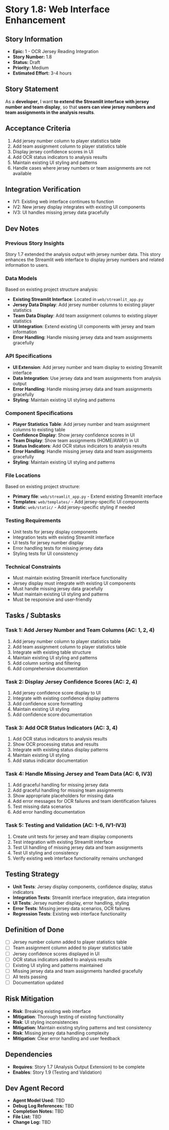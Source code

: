 # Story 1.8: Web Interface Enhancement

## Story Information
- **Epic:** 1 - OCR Jersey Reading Integration
- **Story Number:** 1.8
- **Status:** Draft
- **Priority:** Medium
- **Estimated Effort:** 3-4 hours

## Story Statement
As a **developer**,
I want **to extend the Streamlit interface with jersey number and team display**,
so that **users can view jersey numbers and team assignments in the analysis results**.

## Acceptance Criteria
1. Add jersey number column to player statistics table
2. Add team assignment column to player statistics table
3. Display jersey confidence scores in UI
4. Add OCR status indicators to analysis results
5. Maintain existing UI styling and patterns
6. Handle cases where jersey numbers or team assignments are not available

## Integration Verification
- IV1: Existing web interface continues to function
- IV2: New jersey display integrates with existing UI components
- IV3: UI handles missing jersey data gracefully

## Dev Notes

### Previous Story Insights
Story 1.7 extended the analysis output with jersey number data. This story enhances the Streamlit web interface to display jersey numbers and related information to users.

### Data Models
Based on existing project structure analysis:
- **Existing Streamlit Interface**: Located in `web/streamlit_app.py`
- **Jersey Data Display**: Add jersey number columns to existing player statistics
- **Team Data Display**: Add team assignment columns to existing player statistics
- **UI Integration**: Extend existing UI components with jersey and team information
- **Error Handling**: Handle missing jersey data and team assignments gracefully

### API Specifications
- **UI Extension**: Add jersey number and team display to existing Streamlit interface
- **Data Integration**: Use jersey data and team assignments from analysis output
- **Error Handling**: Handle missing jersey data and team assignments gracefully
- **Styling**: Maintain existing UI styling and patterns

### Component Specifications
- **Player Statistics Table**: Add jersey number and team assignment columns to existing table
- **Confidence Display**: Show jersey confidence scores in UI
- **Team Display**: Show team assignments (HOME/AWAY) in UI
- **Status Indicators**: Add OCR status indicators to analysis results
- **Error Handling**: Handle missing jersey data and team assignments gracefully
- **Styling**: Maintain existing UI styling and patterns

### File Locations
Based on existing project structure:
- **Primary file**: `web/streamlit_app.py` - Extend existing Streamlit interface
- **Templates**: `web/templates/` - Add jersey-specific UI components
- **Static**: `web/static/` - Add jersey-specific styling if needed

### Testing Requirements
- Unit tests for jersey display components
- Integration tests with existing Streamlit interface
- UI tests for jersey number display
- Error handling tests for missing jersey data
- Styling tests for UI consistency

### Technical Constraints
- Must maintain existing Streamlit interface functionality
- Jersey display must integrate with existing UI components
- Must handle missing jersey data gracefully
- Must maintain existing UI styling and patterns
- Must be responsive and user-friendly

## Tasks / Subtasks

### Task 1: Add Jersey Number and Team Columns (AC: 1, 2, 4)
1. Add jersey number column to player statistics table
2. Add team assignment column to player statistics table
3. Integrate with existing table structure
4. Maintain existing UI styling and patterns
5. Add column sorting and filtering
6. Add comprehensive documentation

### Task 2: Display Jersey Confidence Scores (AC: 2, 4)
1. Add jersey confidence score display to UI
2. Integrate with existing confidence display patterns
3. Add confidence score formatting
4. Maintain existing UI styling
5. Add confidence score documentation

### Task 3: Add OCR Status Indicators (AC: 3, 4)
1. Add OCR status indicators to analysis results
2. Show OCR processing status and results
3. Integrate with existing status display patterns
4. Maintain existing UI styling
5. Add status indicator documentation

### Task 4: Handle Missing Jersey and Team Data (AC: 6, IV3)
1. Add graceful handling for missing jersey data
2. Add graceful handling for missing team assignments
3. Show appropriate placeholders for missing data
4. Add error messages for OCR failures and team identification failures
5. Test missing data scenarios
6. Add error handling documentation

### Task 5: Testing and Validation (AC: 1-6, IV1-IV3)
1. Create unit tests for jersey and team display components
2. Test integration with existing Streamlit interface
3. Test UI handling of missing jersey data and team assignments
4. Test UI styling and consistency
5. Verify existing web interface functionality remains unchanged

## Testing Strategy
- **Unit Tests**: Jersey display components, confidence display, status indicators
- **Integration Tests**: Streamlit interface integration, data integration
- **UI Tests**: Jersey number display, error handling, styling
- **Error Tests**: Missing jersey data scenarios, OCR failures
- **Regression Tests**: Existing web interface functionality

## Definition of Done
- [ ] Jersey number column added to player statistics table
- [ ] Team assignment column added to player statistics table
- [ ] Jersey confidence scores displayed in UI
- [ ] OCR status indicators added to analysis results
- [ ] Existing UI styling and patterns maintained
- [ ] Missing jersey data and team assignments handled gracefully
- [ ] All tests passing
- [ ] Documentation updated

## Risk Mitigation
- **Risk**: Breaking existing web interface
- **Mitigation**: Thorough testing of existing functionality
- **Risk**: UI styling inconsistencies
- **Mitigation**: Maintain existing styling patterns and test consistency
- **Risk**: Missing jersey data handling complexity
- **Mitigation**: Clear error handling and user feedback

## Dependencies
- **Requires**: Story 1.7 (Analysis Output Extension) to be complete
- **Enables**: Story 1.9 (Testing and Validation)

## Dev Agent Record
- **Agent Model Used:** TBD
- **Debug Log References:** TBD
- **Completion Notes:** TBD
- **File List:** TBD
- **Change Log:** TBD
